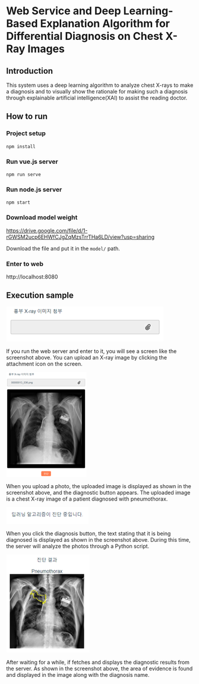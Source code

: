 # Web Service and Deep Learning-Based Explanation Algorithm for Differential Diagnosis on Chest X-Ray Images

## Introduction

This system uses a deep learning algorithm to analyze chest X-rays to make a diagnosis 
and to visually show the rationale for making such a diagnosis through explainable artificial intelligence(XAI) 
to assist the reading doctor.

## How to run

### Project setup
```
npm install
```

### Run vue.js server
```
npm run serve
```

### Run node.js server
```
npm start
```

### Download model weight
https://drive.google.com/file/d/1-rGWSM2ucp6EHWfCJgZqMzsTrrTHa6LD/view?usp=sharing

Download the file and put it in the ```model/``` path.

### Enter to web
http://localhost:8080

## Execution sample

![](.README_images/first_page.png)

If you run the web server and enter to it, you will see a screen like the screenshot above.
You can upload an X-ray image by clicking the attachment icon on the screen.

![](.README_images/upload_sample.png)

When you upload a photo, the uploaded image is displayed as shown in the screenshot above, 
and the diagnostic button appears. The uploaded image is a chest X-ray image of a patient 
diagnosed with pneumothorax.

![](.README_images/diagnosing.png)

When you click the diagnosis button, the text stating that it is being diagnosed is displayed 
as shown in the screenshot above. During this time, the server will analyze the photos through 
a Python script.

![](.README_images/result.png)

After waiting for a while, if fetches and displays the diagnostic results from the server.
As shown in the screenshot above, the area of evidence is found and displayed in the image
along with the diagnosis name.